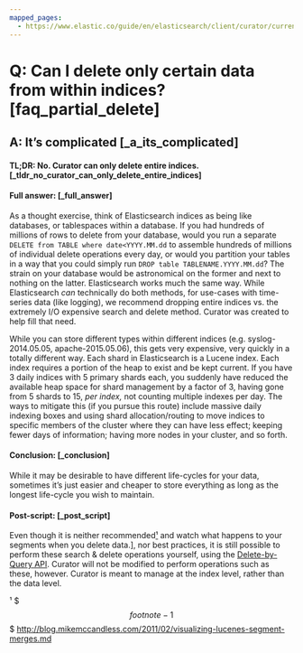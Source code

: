 ```yaml
---
mapped_pages:
  - https://www.elastic.co/guide/en/elasticsearch/client/curator/current/faq_partial_delete.html
---
```


# Q: Can I delete only certain data from within indices? [faq_partial_delete]

## A: It’s complicated [_a_its_complicated]


#### TL;DR: No. Curator can only delete entire indices. [_tldr_no_curator_can_only_delete_entire_indices]


#### Full answer: [_full_answer]

As a thought exercise, think of Elasticsearch indices as being like databases, or tablespaces within a database. If you had hundreds of millions of rows to delete from your database, would you run a separate `DELETE from TABLE where date<YYYY.MM.dd` to assemble hundreds of millions of individual delete operations every day, or would you partition your tables in a way that you could simply run `DROP table TABLENAME.YYYY.MM.dd`? The strain on your database would be astronomical on the former and next to nothing on the latter. Elasticsearch works much the same way. While Elasticsearch *can* technically do both methods, for use-cases with time-series data (like logging), we recommend dropping entire indices vs. the extremely I/O expensive search and delete method. Curator was created to help fill that need.

While you can store different types within different indices (e.g. syslog-2014.05.05, apache-2015.05.06), this gets very expensive, very quickly in a totally different way. Each shard in Elasticsearch is a Lucene index. Each index requires a portion of the heap to exist and be kept current. If you have 3 daily indices with 5 primary shards each, you suddenly have reduced the available heap space for shard management by a factor of 3, having gone from 5 shards to 15, *per index,* not counting multiple indexes per day. The ways to mitigate this (if you pursue this route) include massive daily indexing boxes and using shard allocation/routing to move indices to specific members of the cluster where they can have less effect; keeping fewer days of information; having more nodes in your cluster, and so forth.


#### Conclusion: [_conclusion]

While it may be desirable to have different life-cycles for your data, sometimes it’s just easier and cheaper to store everything as long as the longest life-cycle you wish to maintain.


#### Post-script: [_post_script]

Even though it is neither recommended[¹](#footnote-1) and watch what happens to your segments when you delete data.], nor best practices, it is still possible to perform these search & delete operations yourself, using the [Delete-by-Query API](https://www.elastic.co/docs/api/doc/elasticsearch/operation/operation-delete-by-query). Curator will not be modified to perform operations such as these, however. Curator is meant to manage at the index level, rather than the data level.

¹ $$$footnote-1$$$ http://blog.mikemccandless.com/2011/02/visualizing-lucenes-segment-merges.md
